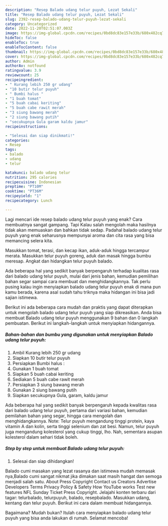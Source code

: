 ```yaml
---
description: "Resep Balado udang telur puyuh, Lezat Sekali"
title: "Resep Balado udang telur puyuh, Lezat Sekali"
slug: 2392-resep-balado-udang-telur-puyuh-lezat-sekali
category: Uncategorized
date: 2022-11-20T02:51:07.003Z
image: https://img-global.cpcdn.com/recipes/0bd8dc83e157e33b/680x482cq70/balado-udang-telur-puyuh-foto-resep-utama.jpg
hideToc: false
enableToc: true
enableTocContent: false
thumbnail: https://img-global.cpcdn.com/recipes/0bd8dc83e157e33b/680x482cq70/balado-udang-telur-puyuh-foto-resep-utama.jpg
cover: https://img-global.cpcdn.com/recipes/0bd8dc83e157e33b/680x482cq70/balado-udang-telur-puyuh-foto-resep-utama.jpg
author: Admin
authorAv: notfound
ratingvalue: 3.9
reviewcount: 25
recipeingredient:
- " Kurang lebih 250 gr udang"
- "10 butir telur puyuh"
- " Bumbi halus "
- "1 buah tomat"
- "5 buah cabai keriting"
- "5 buah cabe rawit merah"
- "3 siung bawang merah"
- "2 siung bawang putih"
- "secukupnya Gula garam kaldu jamur"
recipeinstructions:

- "Selesai dan siap dinikmati!"
categories:
- Resep
tags:
- balado
- udang
- telur

katakunci: balado udang telur 
nutrition: 295 calories
recipecuisine: Indonesian
preptime: "PT10M"
cooktime: "PT36M"
recipeyield: "1"
recipecategory: Lunch

---
```



Lagi mencari ide resep balado udang telur puyuh yang enak? Cara membuatnya sangat gampang. Tapi Kalau salah mengolah maka hasilnya tidak akan memuaskan dan bahkan tidak sedap. Padahal balado udang telur puyuh yang enak seharusnya mempunyai aroma dan cita rasa yang bisa memancing selera kita.


Masukkan tomat, terasi, dan kecap ikan, aduk-aduk hingga tercampur merata. Masukkan telur puyuh goreng, aduk dan masak hingga bumbu meresap. Angkat dan hidangkan telur puyuh balado.

Ada beberapa hal yang sedikit banyak berpengaruh terhadap kualitas rasa dari balado udang telur puyuh, mulai dari jenis bahan, kemudian pemilihan bahan segar sampai cara membuat dan menghidangkannya. Tak perlu pusing kalau ingin menyiapkan balado udang telur puyuh enak di mana pun kamu berada, karena asal sudah tahu triknya maka hidangan ini bisa jadi sajian istimewa.


Berikut ini ada beberapa cara mudah dan praktis yang dapat diterapkan untuk mengolah balado udang telur puyuh yang siap dikreasikan. Anda bisa membuat Balado udang telur puyuh menggunakan 9 bahan dan 0 langkah pembuatan. Berikut ini langkah-langkah untuk menyiapkan hidangannya.

<!--inarticleads1-->

##### Bahan-bahan dan bumbu yang digunakan untuk menyiapkan Balado udang telur puyuh:

1. Ambil  Kurang lebih 250 gr udang
1. Siapkan 10 butir telur puyuh
1. Persiapkan  Bumbi halus :
1. Gunakan 1 buah tomat
1. Siapkan 5 buah cabai keriting
1. Sediakan 5 buah cabe rawit merah
1. Persiapkan 3 siung bawang merah
1. Gunakan 2 siung bawang putih
1. Siapkan secukupnya Gula, garam, kaldu jamur


Ada beberapa hal yang sedikit banyak berpengaruh kepada kwalitas rasa dari balado udang telur puyuh, pertama dari variasi bahan, kemudian pemilahan bahan yang segar, hingga cara mengolah dan menghidangkannya. Note: Telur puyuh mengandung tinggi protein, kaya vitamin A dan kolin, serta tinggi selenium dan zat besi. Namun, telur puyuh juga mengandung kolesterol yang cukup tinggi, lho. Nah, sementara asupan kolesterol dalam sehari tidak boleh. 

<!--inarticleads2-->

##### Step by step untuk membuat Balado udang telur puyuh:


1. Selesai dan siap dihidangkan!

Balado cumi masakan yang lezat rasanya dan istimewa mudah memasak nya,Balado cumi sangat nikmat jika dimakan saat masih hangat dan semoga menjadi salah satu. About Press Copyright Contact us Creators Advertise Developers Terms Privacy Policy &amp; Safety How YouTube works Test new features NFL Sunday Ticket Press Copyright. Jelajahi konten terbaru dari tagar: telurbalado, telurpuyuh, balado, resepbalado. Masukkan udang, kentang dan telur puyuh. Berikut ini cara dalam membuat hidangannya. 

Bagaimana? Mudah bukan? Itulah cara menyiapkan balado udang telur puyuh yang bisa anda lakukan di rumah. Selamat mencoba!
